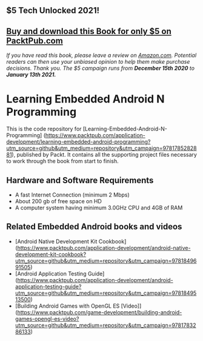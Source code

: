 ## $5 Tech Unlocked 2021!
[Buy and download this Book for only $5 on PacktPub.com](https://www.packtpub.com/product/learning-embedded-android-n-programming/9781785282881)
-----
*If you have read this book, please leave a review on [Amazon.com](https://www.amazon.com/gp/product/1785282883).     Potential readers can then use your unbiased opinion to help them make purchase decisions. Thank you. The $5 campaign         runs from __December 15th 2020__ to __January 13th 2021.__*

# Learning Embedded Android N Programming

This is the code repository for [Learning-Embedded-Android-N-Programming] (https://www.packtpub.com/application-development/learning-embedded-android-programming?utm_source=github&utm_medium=repository&utm_campaign=9781785282881), published by Packt. It contains all the supporting project files necessary to work through the book from start to finish.

## Hardware and Software Requirements

* A fast Internet Connection (minimum 2 Mbps)
* About 200 gb of free space on HD
* A computer system having minimum 3.0GHz CPU and 4GB of RAM


## Related Embedded Android  books and videos

* [Android Native Development Kit Cookbook] (https://www.packtpub.com/application-development/android-native-development-kit-cookbook?utm_source=github&utm_medium=repository&utm_campaign=9781849691505)
* [Android Application Testing Guide] (https://www.packtpub.com/application-development/android-application-testing-guide?utm_source=github&utm_medium=repository&utm_campaign=9781849513500)
* [Building Android Games with OpenGL ES [Video]] (https://www.packtpub.com/game-development/building-android-games-opengl-es-video?utm_source=github&utm_medium=repository&utm_campaign=9781783286133)


